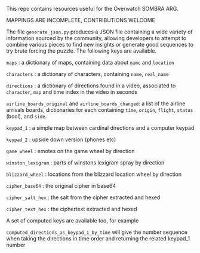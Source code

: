 This repo contains resources useful for the Overwatch SOMBRA ARG.

MAPPINGS ARE INCOMPLETE, CONTRIBUTIONS WELCOME

The file `generate_json.py` produces a JSON file containing a wide variety of information sourced by the community, allowing developers to attempt to combine various pieces to find new insights or generate good sequences to try brute forcing the puzzle. The following keys are available.


`maps` : a dictionary of maps, containing data about `name` and `location`

`characters` : a dictionary of characters, containing `name`, `real_name`

`directions` : a dictionary of directions found in a video, associated to `character`, `map` and time index in the video in seconds

`airline_boards_original` and `airline_boards_changed`: a list of the airline arrivals boards, dictionaries for each containing `time`, `origin`, `flight`, `status` (bool), and `side`.

`keypad_1` : a simple map between cardinal directions and a computer keypad

`keypad_2` : upside down version (phones etc)

`game_wheel` : emotes on the game wheel by direction

`winston_lexigram` : parts of winstons lexigram spray by direction

`blizzard_wheel` : locations from the blizzard location wheel by direction

`cipher_base64` : the original cipher in base64

`cipher_salt_hex` : the salt from the cipher extracted and hexed

`cipher_text_hex` : the ciphertext extracted and hexed

A set of computed keys are available too, for example

`computed_directions_as_keypad_1_by_time` will give the number sequence when taking the directions in time order and returning the related keypad_1 number
 
